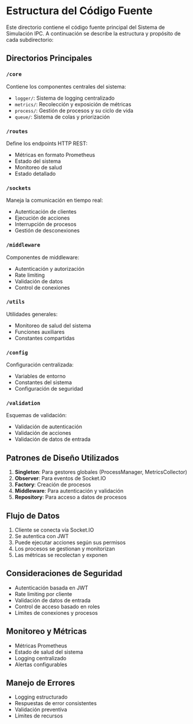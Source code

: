 # Estructura del Código Fuente

Este directorio contiene el código fuente principal del Sistema de Simulación IPC. A continuación se describe la estructura y propósito de cada subdirectorio:

## Directorios Principales

### `/core`

Contiene los componentes centrales del sistema:

- `logger/`: Sistema de logging centralizado
- `metrics/`: Recolección y exposición de métricas
- `process/`: Gestión de procesos y su ciclo de vida
- `queue/`: Sistema de colas y priorización

### `/routes`

Define los endpoints HTTP REST:

- Métricas en formato Prometheus
- Estado del sistema
- Monitoreo de salud
- Estado detallado

### `/sockets`

Maneja la comunicación en tiempo real:

- Autenticación de clientes
- Ejecución de acciones
- Interrupción de procesos
- Gestión de desconexiones

### `/middleware`

Componentes de middleware:

- Autenticación y autorización
- Rate limiting
- Validación de datos
- Control de conexiones

### `/utils`

Utilidades generales:

- Monitoreo de salud del sistema
- Funciones auxiliares
- Constantes compartidas

### `/config`

Configuración centralizada:

- Variables de entorno
- Constantes del sistema
- Configuración de seguridad

### `/validation`

Esquemas de validación:

- Validación de autenticación
- Validación de acciones
- Validación de datos de entrada

## Patrones de Diseño Utilizados

1. **Singleton**: Para gestores globales (ProcessManager, MetricsCollector)
2. **Observer**: Para eventos de Socket.IO
3. **Factory**: Creación de procesos
4. **Middleware**: Para autenticación y validación
5. **Repository**: Para acceso a datos de procesos

## Flujo de Datos

1. Cliente se conecta vía Socket.IO
2. Se autentica con JWT
3. Puede ejecutar acciones según sus permisos
4. Los procesos se gestionan y monitorizan
5. Las métricas se recolectan y exponen

## Consideraciones de Seguridad

- Autenticación basada en JWT
- Rate limiting por cliente
- Validación de datos de entrada
- Control de acceso basado en roles
- Límites de conexiones y procesos

## Monitoreo y Métricas

- Métricas Prometheus
- Estado de salud del sistema
- Logging centralizado
- Alertas configurables

## Manejo de Errores

- Logging estructurado
- Respuestas de error consistentes
- Validación preventiva
- Límites de recursos
